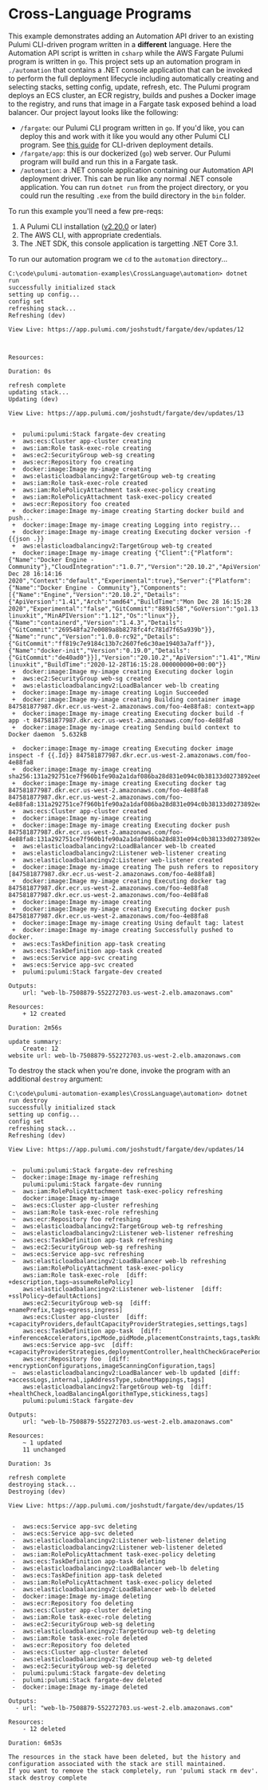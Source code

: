 # Cross-Language Programs

This example demonstrates adding an Automation API driver to an existing Pulumi CLI-driven program written in a __different__ language. Here the Automation API script is written in `csharp` while the AWS Fargate Pulumi program is written in `go`. This project sets up an automation program in `./automation` that contains a .NET console application that can be invoked to perform the full deployment lifecycle including automatically creating and selecting stacks, setting config, update, refresh, etc. The Pulumi program deploys an ECS cluster, an ECR registry, builds and pushes a Docker image to the registry, and runs that image in a Fargate task exposed behind a load balancer. Our project layout looks like the following:

- `/fargate`: our Pulumi CLI program written in `go`. If you'd like, you can deploy this and work with it like you would any other Pulumi CLI program. See [this guide](https://github.com/pulumi/examples/tree/master/aws-go-fargate) for CLI-driven deployment details.
- `/fargate/app`: this is our dockerized (`go`) web server. Our Pulumi program will build and run this in a Fargate task.
- `/automation`: a .NET console application containing our Automation API deployment driver. This can be run like any normal .NET console application. You can run `dotnet run` from the project directory, or you could run the resulting `.exe` from the build directory in the `bin` folder.

To run this example you'll need a few pre-reqs:
1. A Pulumi CLI installation ([v2.20.0](https://www.pulumi.com/docs/get-started/install/versions/) or later)
2. The AWS CLI, with appropriate credentials.
3. The .NET SDK, this console application is targetting .NET Core 3.1.

To run our automation program we `cd` to the `automation` directory...

```shell
C:\code\pulumi-automation-examples\CrossLanguage\automation> dotnet run
successfully initialized stack
setting up config...
config set
refreshing stack...
Refreshing (dev)

View Live: https://app.pulumi.com/joshstudt/fargate/dev/updates/12



Resources:

Duration: 0s

refresh complete
updating stack...
Updating (dev)

View Live: https://app.pulumi.com/joshstudt/fargate/dev/updates/13


 +  pulumi:pulumi:Stack fargate-dev creating
 +  aws:ecs:Cluster app-cluster creating
 +  aws:iam:Role task-exec-role creating
 +  aws:ec2:SecurityGroup web-sg creating
 +  aws:ecr:Repository foo creating
 +  docker:image:Image my-image creating
 +  aws:elasticloadbalancingv2:TargetGroup web-tg creating
 +  aws:iam:Role task-exec-role created
 +  aws:iam:RolePolicyAttachment task-exec-policy creating
 +  aws:iam:RolePolicyAttachment task-exec-policy created
 +  aws:ecr:Repository foo created
 +  docker:image:Image my-image creating Starting docker build and push...
 +  docker:image:Image my-image creating Logging into registry...
 +  docker:image:Image my-image creating Executing docker version -f {{json .}}
 +  aws:elasticloadbalancingv2:TargetGroup web-tg created
 +  docker:image:Image my-image creating {"Client":{"Platform":{"Name":"Docker Engine - Community"},"CloudIntegration":"1.0.7","Version":"20.10.2","ApiVersion":"1.41","DefaultAPIVersion":"1.41","GitCommit":"2291f61","GoVersion":"go1.13.15","Os":"windows","Arch":"amd64","BuildTime":"Mon Dec 28 16:14:16 2020","Context":"default","Experimental":true},"Server":{"Platform":{"Name":"Docker Engine - Community"},"Components":[{"Name":"Engine","Version":"20.10.2","Details":{"ApiVersion":"1.41","Arch":"amd64","BuildTime":"Mon Dec 28 16:15:28 2020","Experimental":"false","GitCommit":"8891c58","GoVersion":"go1.13.15","KernelVersion":"4.19.121-linuxkit","MinAPIVersion":"1.12","Os":"linux"}},{"Name":"containerd","Version":"1.4.3","Details":{"GitCommit":"269548fa27e0089a8b8278fc4fc781d7f65a939b"}},{"Name":"runc","Version":"1.0.0-rc92","Details":{"GitCommit":"ff819c7e9184c13b7c2607fe6c30ae19403a7aff"}},{"Name":"docker-init","Version":"0.19.0","Details":{"GitCommit":"de40ad0"}}],"Version":"20.10.2","ApiVersion":"1.41","MinAPIVersion":"1.12","GitCommit":"8891c58","GoVersion":"go1.13.15","Os":"linux","Arch":"amd64","KernelVersion":"4.19.121-linuxkit","BuildTime":"2020-12-28T16:15:28.000000000+00:00"}}
 +  docker:image:Image my-image creating Executing docker login
 +  aws:ec2:SecurityGroup web-sg created
 +  aws:elasticloadbalancingv2:LoadBalancer web-lb creating
 +  docker:image:Image my-image creating Login Succeeded
 +  docker:image:Image my-image creating Building container image 847581877987.dkr.ecr.us-west-2.amazonaws.com/foo-4e88fa8: context=app
 +  docker:image:Image my-image creating Executing docker build -f  app -t 847581877987.dkr.ecr.us-west-2.amazonaws.com/foo-4e88fa8
 +  docker:image:Image my-image creating Sending build context to Docker daemon  5.632kB

 +  docker:image:Image my-image creating Executing docker image inspect -f {{.Id}} 847581877987.dkr.ecr.us-west-2.amazonaws.com/foo-4e88fa8
 +  docker:image:Image my-image creating sha256:131a292751ce7f960b1fe90a2a1daf086ba28d831e094c0b38133d0273892ee6
 +  docker:image:Image my-image creating Executing docker tag 847581877987.dkr.ecr.us-west-2.amazonaws.com/foo-4e88fa8 847581877987.dkr.ecr.us-west-2.amazonaws.com/foo-4e88fa8:131a292751ce7f960b1fe90a2a1daf086ba28d831e094c0b38133d0273892ee6
 +  aws:ecs:Cluster app-cluster created
 +  docker:image:Image my-image creating
 +  docker:image:Image my-image creating Executing docker push 847581877987.dkr.ecr.us-west-2.amazonaws.com/foo-4e88fa8:131a292751ce7f960b1fe90a2a1daf086ba28d831e094c0b38133d0273892ee6
 +  aws:elasticloadbalancingv2:LoadBalancer web-lb created
 +  aws:elasticloadbalancingv2:Listener web-listener creating
 +  aws:elasticloadbalancingv2:Listener web-listener created
 +  docker:image:Image my-image creating The push refers to repository [847581877987.dkr.ecr.us-west-2.amazonaws.com/foo-4e88fa8]
 +  docker:image:Image my-image creating Executing docker tag 847581877987.dkr.ecr.us-west-2.amazonaws.com/foo-4e88fa8 847581877987.dkr.ecr.us-west-2.amazonaws.com/foo-4e88fa8
 +  docker:image:Image my-image creating
 +  docker:image:Image my-image creating Executing docker push 847581877987.dkr.ecr.us-west-2.amazonaws.com/foo-4e88fa8
 +  docker:image:Image my-image creating Using default tag: latest
 +  docker:image:Image my-image creating Successfully pushed to docker.
 +  aws:ecs:TaskDefinition app-task creating
 +  aws:ecs:TaskDefinition app-task created
 +  aws:ecs:Service app-svc creating
 +  aws:ecs:Service app-svc created
 +  pulumi:pulumi:Stack fargate-dev created

Outputs:
    url: "web-lb-7508879-552272703.us-west-2.elb.amazonaws.com"

Resources:
    + 12 created

Duration: 2m56s

update summary:
    Create: 12
website url: web-lb-7508879-552272703.us-west-2.elb.amazonaws.com
```

To destroy the stack when you're done, invoke the program with an additional `destroy` argument:

```shell
C:\code\pulumi-automation-examples\CrossLanguage\automation> dotnet run destroy
successfully initialized stack
setting up config...
config set
refreshing stack...
Refreshing (dev)

View Live: https://app.pulumi.com/joshstudt/fargate/dev/updates/14


 ~  pulumi:pulumi:Stack fargate-dev refreshing
 ~  docker:image:Image my-image refreshing
    pulumi:pulumi:Stack fargate-dev running
 ~  aws:iam:RolePolicyAttachment task-exec-policy refreshing
    docker:image:Image my-image
 ~  aws:ecs:Cluster app-cluster refreshing
 ~  aws:iam:Role task-exec-role refreshing
 ~  aws:ecr:Repository foo refreshing
 ~  aws:elasticloadbalancingv2:TargetGroup web-tg refreshing
 ~  aws:elasticloadbalancingv2:Listener web-listener refreshing
 ~  aws:ecs:TaskDefinition app-task refreshing
 ~  aws:ec2:SecurityGroup web-sg refreshing
 ~  aws:ecs:Service app-svc refreshing
 ~  aws:elasticloadbalancingv2:LoadBalancer web-lb refreshing
    aws:iam:RolePolicyAttachment task-exec-policy
    aws:iam:Role task-exec-role  [diff: +description,tags~assumeRolePolicy]
    aws:elasticloadbalancingv2:Listener web-listener  [diff: +sslPolicy~defaultActions]
    aws:ec2:SecurityGroup web-sg  [diff: +namePrefix,tags~egress,ingress]
    aws:ecs:Cluster app-cluster  [diff: +capacityProviders,defaultCapacityProviderStrategies,settings,tags]
    aws:ecs:TaskDefinition app-task  [diff: +inferenceAccelerators,ipcMode,pidMode,placementConstraints,tags,taskRoleArn,volumes~containerDefinitions]
    aws:ecs:Service app-svc  [diff: +capacityProviderStrategies,deploymentController,healthCheckGracePeriodSeconds,iamRole,orderedPlacementStrategies,placementConstraints,platformVersion,propagateTags,tags~loadBalancers]
    aws:ecr:Repository foo  [diff: +encryptionConfigurations,imageScanningConfiguration,tags]
 ~  aws:elasticloadbalancingv2:LoadBalancer web-lb updated [diff: +accessLogs,internal,ipAddressType,subnetMappings,tags]
    aws:elasticloadbalancingv2:TargetGroup web-tg  [diff: +healthCheck,loadBalancingAlgorithmType,stickiness,tags]
    pulumi:pulumi:Stack fargate-dev

Outputs:
    url: "web-lb-7508879-552272703.us-west-2.elb.amazonaws.com"

Resources:
    ~ 1 updated
    11 unchanged

Duration: 3s

refresh complete
destroying stack...
Destroying (dev)

View Live: https://app.pulumi.com/joshstudt/fargate/dev/updates/15


 -  aws:ecs:Service app-svc deleting
 -  aws:ecs:Service app-svc deleted
 -  aws:elasticloadbalancingv2:Listener web-listener deleting
 -  aws:elasticloadbalancingv2:Listener web-listener deleted
 -  aws:iam:RolePolicyAttachment task-exec-policy deleting
 -  aws:ecs:TaskDefinition app-task deleting
 -  aws:elasticloadbalancingv2:LoadBalancer web-lb deleting
 -  aws:ecs:TaskDefinition app-task deleted
 -  aws:iam:RolePolicyAttachment task-exec-policy deleted
 -  aws:elasticloadbalancingv2:LoadBalancer web-lb deleted
 -  docker:image:Image my-image deleting
 -  aws:ecr:Repository foo deleting
 -  aws:ecs:Cluster app-cluster deleting
 -  aws:iam:Role task-exec-role deleting
 -  aws:ec2:SecurityGroup web-sg deleting
 -  aws:elasticloadbalancingv2:TargetGroup web-tg deleting
 -  aws:iam:Role task-exec-role deleted
 -  aws:ecr:Repository foo deleted
 -  aws:ecs:Cluster app-cluster deleted
 -  aws:elasticloadbalancingv2:TargetGroup web-tg deleted
 -  aws:ec2:SecurityGroup web-sg deleted
 -  pulumi:pulumi:Stack fargate-dev deleting
 -  pulumi:pulumi:Stack fargate-dev deleted
 -  docker:image:Image my-image deleted

Outputs:
  - url: "web-lb-7508879-552272703.us-west-2.elb.amazonaws.com"

Resources:
    - 12 deleted

Duration: 6m53s

The resources in the stack have been deleted, but the history and configuration associated with the stack are still maintained.
If you want to remove the stack completely, run 'pulumi stack rm dev'.
stack destroy complete
```
